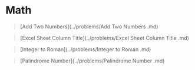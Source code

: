 # Math

> [Add Two Numbers](../problems/Add Two Numbers .md)

> [Excel Sheet Column Title](../problems/Excel Sheet Column Title .md)

> [Integer to Roman](../problems/Integer to Roman .md)

> [Palindrome Number](../problems/Palindrome Number .md)
